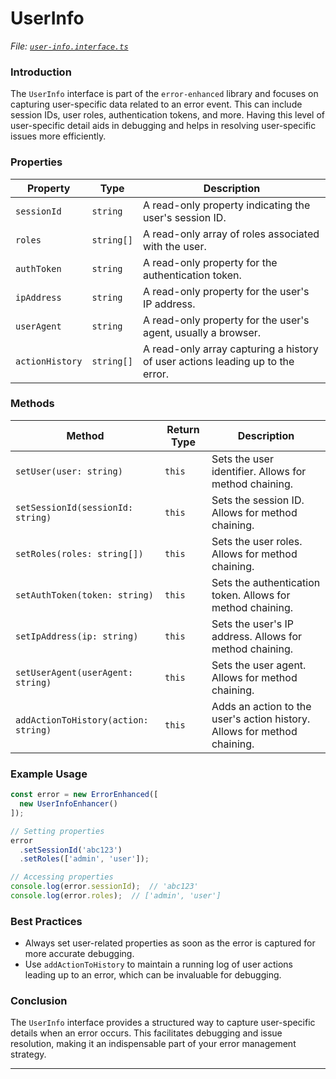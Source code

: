 # UserInfo

_File:_ [_`user-info.interface.ts`_](../../src/lib/interfaces/user-info.interface.ts)

### Introduction

The `UserInfo` interface is part of the `error-enhanced` library and focuses on capturing user-specific data related to an error event. This can include session IDs, user roles, authentication tokens, and more. Having this level of user-specific detail aids in debugging and helps in resolving user-specific issues more efficiently.

### Properties

| Property        | Type       | Description                                                                    |
| --------------- | ---------- | ------------------------------------------------------------------------------ |
| `sessionId`     | `string`   | A read-only property indicating the user's session ID.                         |
| `roles`         | `string[]` | A read-only array of roles associated with the user.                           |
| `authToken`     | `string`   | A read-only property for the authentication token.                             |
| `ipAddress`     | `string`   | A read-only property for the user's IP address.                                |
| `userAgent`     | `string`   | A read-only property for the user's agent, usually a browser.                  |
| `actionHistory` | `string[]` | A read-only array capturing a history of user actions leading up to the error. |

### Methods

| Method                               | Return Type | Description                                                              |
| ------------------------------------ | ----------- | ------------------------------------------------------------------------ |
| `setUser(user: string)`              | `this`      | Sets the user identifier. Allows for method chaining.                    |
| `setSessionId(sessionId: string)`    | `this`      | Sets the session ID. Allows for method chaining.                         |
| `setRoles(roles: string[])`          | `this`      | Sets the user roles. Allows for method chaining.                         |
| `setAuthToken(token: string)`        | `this`      | Sets the authentication token. Allows for method chaining.               |
| `setIpAddress(ip: string)`           | `this`      | Sets the user's IP address. Allows for method chaining.                  |
| `setUserAgent(userAgent: string)`    | `this`      | Sets the user agent. Allows for method chaining.                         |
| `addActionToHistory(action: string)` | `this`      | Adds an action to the user's action history. Allows for method chaining. |

### Example Usage

```typescript
const error = new ErrorEnhanced([
  new UserInfoEnhancer()
]);

// Setting properties
error
  .setSessionId('abc123')
  .setRoles(['admin', 'user']);

// Accessing properties
console.log(error.sessionId);  // 'abc123'
console.log(error.roles);  // ['admin', 'user']
```

### Best Practices

* Always set user-related properties as soon as the error is captured for more accurate debugging.
* Use `addActionToHistory` to maintain a running log of user actions leading up to an error, which can be invaluable for debugging.

### Conclusion

The `UserInfo` interface provides a structured way to capture user-specific details when an error occurs. This facilitates debugging and issue resolution, making it an indispensable part of your error management strategy.

***
